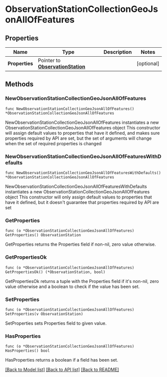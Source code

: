# ObservationStationCollectionGeoJsonAllOfFeatures

## Properties

Name | Type | Description | Notes
------------ | ------------- | ------------- | -------------
**Properties** | Pointer to [**ObservationStation**](ObservationStation.md) |  | [optional] 

## Methods

### NewObservationStationCollectionGeoJsonAllOfFeatures

`func NewObservationStationCollectionGeoJsonAllOfFeatures() *ObservationStationCollectionGeoJsonAllOfFeatures`

NewObservationStationCollectionGeoJsonAllOfFeatures instantiates a new ObservationStationCollectionGeoJsonAllOfFeatures object
This constructor will assign default values to properties that have it defined,
and makes sure properties required by API are set, but the set of arguments
will change when the set of required properties is changed

### NewObservationStationCollectionGeoJsonAllOfFeaturesWithDefaults

`func NewObservationStationCollectionGeoJsonAllOfFeaturesWithDefaults() *ObservationStationCollectionGeoJsonAllOfFeatures`

NewObservationStationCollectionGeoJsonAllOfFeaturesWithDefaults instantiates a new ObservationStationCollectionGeoJsonAllOfFeatures object
This constructor will only assign default values to properties that have it defined,
but it doesn't guarantee that properties required by API are set

### GetProperties

`func (o *ObservationStationCollectionGeoJsonAllOfFeatures) GetProperties() ObservationStation`

GetProperties returns the Properties field if non-nil, zero value otherwise.

### GetPropertiesOk

`func (o *ObservationStationCollectionGeoJsonAllOfFeatures) GetPropertiesOk() (*ObservationStation, bool)`

GetPropertiesOk returns a tuple with the Properties field if it's non-nil, zero value otherwise
and a boolean to check if the value has been set.

### SetProperties

`func (o *ObservationStationCollectionGeoJsonAllOfFeatures) SetProperties(v ObservationStation)`

SetProperties sets Properties field to given value.

### HasProperties

`func (o *ObservationStationCollectionGeoJsonAllOfFeatures) HasProperties() bool`

HasProperties returns a boolean if a field has been set.


[[Back to Model list]](../README.md#documentation-for-models) [[Back to API list]](../README.md#documentation-for-api-endpoints) [[Back to README]](../README.md)


